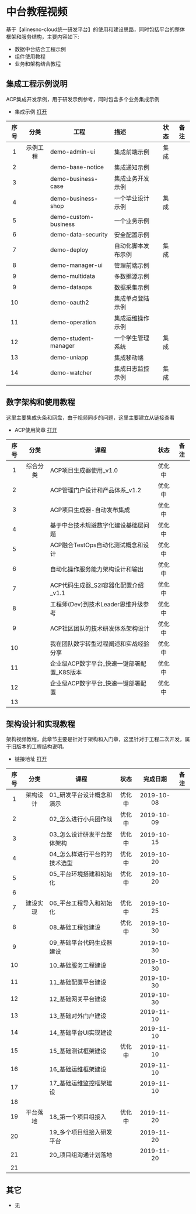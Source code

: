 # 中台教程视频

基于【alinesno-cloud统一研发平台】的使用和建设思路，同时包括平台的整体框架和服务结构，主要内容如下:

- 数据中台结合工程示例
- 组件使用教程
- 业务和架构结合教程

## 集成工程示例说明

ACP集成开发示例，用于研发示例参考，同时包含多个业务集成示例

- 集成示例 [打开][link-c]

| 序号 | 分类     | 工程                 | 描述               | 状态 | 备注 |
|:----:|:--------:|----------------------|:-------------------|:----:|------|
| 1    | 示例工程 | demo-admin-ui        | 集成前端示例       | 集成 |      |
| 2    |          | demo-base-notice     | 集成通知示例       |      |      |
| 3    |          | demo-business-case   | 集成业务开发示例   |      |      |
| 4    |          | demo-business-shop   | 一个毕业设计示例   | 集成 |      |
| 5    |          | demo-custom-business | 一个业务示例       |      |      |
| 6    |          | demo-data-security   | 安全配置示例       |      |      |
| 7    |          | demo-deploy          | 自动化脚本发布示例 | 集成 |      |
| 8    |          | demo-manager-ui      | 管理前端示例       |      |      |
| 9    |          | demo-multidata       | 多数据源示例       |      |      |
| 9    |          | demo-dataops         | 数据采集示例       |      |      |
| 10   |          | demo-oauth2          | 集成单点登陆示例   |      |      |
| 11   |          | demo-operation       | 集成运维操作示例   |      |      |
| 12   |          | demo-student-manager | 一个学生管理系统   | 集成 |      |
| 13   |          | demo-uniapp          | 集成移动端         |      |      |
| 14   |          | demo-watcher         | 集成日志监控示例   | 集成 |      |
|      |          |                      |                    |      |      |

## 数字架构和使用教程

这里主要集成头条和网盘，由于视频同步的问题，这里主要建立从链接查看

- ACP使用简章 [打开][link-b]

| 序号 | 分类     | 课程                                       | 状态   | 备注 |
|:----:|:--------:|--------------------------------------------|:------:|:----:|
| 1    | 综合分类 | ACP项目生成器使用_v1.0                     | 优化中 |      |
| 2    |          | ACP管理门户设计和产品体系_v1.2             | 优化中 |      |
| 3    |          | ACP项目生成器-自动发布集成                 | 优化中 |      |
| 4    |          | 基于中台技术规避数字化建设基础层问题       | 优化中 |      |
| 5    |          | ACP融合TestOps自动化测试概念和设计         | 优化中 |      |
| 6    |          | 自动化操作服务能力架构设计和输出           | 优化中 |      |
| 7    |          | ACP代码生成器_S2I容器化配置介绍_v1.1       | 优化中 |      |
| 8    |          | 工程师(Dev)到技术Leader思维升级参考        | 优化中 |      |
| 9    |          | ACP社区团队的技术研发体系架构设计          | 优化中 |      |
| 10   |          | 我在团队数字转型过程阐述和实战经验分享     | 优化中 |      |
| 11   |          | 企业级ACP数字平台_快速一键部署配置_K8S版本 | 优化中 |      |
| 12   |          | 企业级ACP数字平台_快速一键部署配置         | 优化中 |      |
| 13   |          |                                            |        |      |  |

## 架构设计和实现教程

架构视频教程，此章节主要是针对于架构和入门章，这里针对于工程二次开发，属于旧版本的工程结构说明。

- 链接地址 [打开][link-a]

| 序号 | 分类     | 课程                          | 状态   | 完成日期   | 备注 |
|:----:|:--------:|-------------------------------|:------:|:----------:|:----:|
| 1    | 架构设计 | 01_研发平台设计概念和演示     | 优化中 | 2019-10-08 |      |
| 2    |          | 02_怎么进行小兵团作战         | 优化中 | 2019-10-09 |      |
| 3    |          | 03_怎么设计研发平台整体架构   | 优化中 | 2019-10-15 |      |
| 4    |          | 04_怎么样进行平台的的技术选型 | 优化中 | 2019-10-20 |      |
| 5    |          | 05_平台环境搭建和初始化       | 优化中 | 2019-10-20 |      |
| 6    |          |                               |        |            |      |
| 7    | 建设实现 | 06_平台工程导入和初始化       | 优化中 | 2019-10-25 |      |
| 8    |          | 08_基础工程包建设             | 优化中 | 2019-10-30 |      |
| 9    |          | 09_基础平台代码生成器建设     |        | 2019-10-30 |      |
| 10   |          | 10_基础服务工程建设           |        | 2019-10-30 |      |
| 11   |          | 11_基础配置平台建设           |        | 2019-10-30 |      |
| 12   |          | 12_基础网关平台建设           |        | 2019-10-30 |      |
| 13   |          | 13_基础对外门户建设           |        | 2019-11-10 |      |
| 14   |          | 14_基础平台UI实现建设         |        | 2019-11-10 |      |
| 15   |          | 15_基础测试框架建设           | 优化中 | 2019-11-10 |      |
| 16   |          | 16_基础运维框架建设           |        | 2019-11-10 |      |
| 17   |          | 17_基础运维监控框架建设       |        | 2019-11-10 |      |
| 18   |          |                               |        |            |      |
| 19   | 平台落地 | 18_第一个项目组接入           | 优化中 | 2019-11-20 |      |
| 20   |          | 19_多个项目组接入研发平台     |        | 2019-11-20 |      |
| 21   |          | 20_项目组沟通计划落地         |        | 2019-11-20 |      |
| 21   |          |                               |        |            |      |


[link-a]: https://pan.baidu.com/s/1IFtO9kFJRbmqVqxHhQaebA?pwd=6ape
[link-b]: https://www.ixigua.com/home/1974368569670692?wid_try=1
[link-c]: https://gitee.com/alinesno-cloud/alinesno-demo-document

## 其它

- 无
